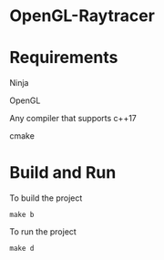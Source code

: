 # OpenGL-Raytracer

# Requirements

  Ninja

  OpenGL

  Any compiler that supports c++17

  cmake


# Build and Run
To build the project

    make b 

To run the project

    make d

  
